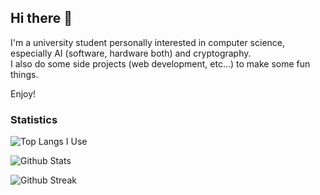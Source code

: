 ## Hi there 👋

I'm a university student personally interested in computer science, especially AI (software, hardware both) and cryptography.   
I also do some side projects (web development, etc...) to make some fun things.  

Enjoy!

### Statistics

![Top Langs I Use](https://github-readme-stats.vercel.app/api/top-langs/?username=Birmjune&layout=compact&langs_count=10&exclude_repo=login_lecture,express-ejs-skeleton)

![Github Stats](https://github-readme-stats.vercel.app/api?username=Birmjune&show_icons=true&theme=radical)

![Github Streak](https://github-readme-streak-stats.herokuapp.com?user=Birmjune&theme=vue-dark&hide_border=true&date_format=M%20j%5B%2C%20Y%5D)

<!--
**Birmjune/Birmjune** is a ✨ _special_ ✨ repository because its `README.md` (this file) appears on your GitHub profile.

Here are some ideas to get you started:

- 🔭 I’m currently working on ...
- 🌱 I’m currently learning ...
- 👯 I’m looking to collaborate on ...
- 🤔 I’m looking for help with ...
- 💬 Ask me about ...
- 📫 How to reach me: ...
- 😄 Pronouns: ...
- ⚡ Fun fact: ...
-->
